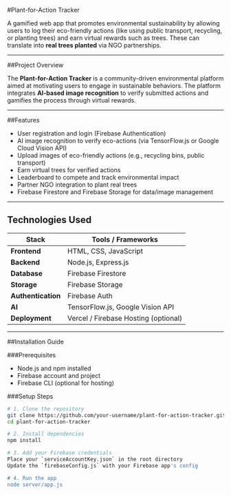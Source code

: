 #Plant-for-Action Tracker

A gamified web app that promotes environmental sustainability by allowing users to log their eco-friendly actions (like using public transport, recycling, or planting trees) and earn virtual rewards such as trees. These can translate into **real trees planted** via NGO partnerships.

---

##Project Overview

The **Plant-for-Action Tracker** is a community-driven environmental platform aimed at motivating users to engage in sustainable behaviors. The platform integrates **AI-based image recognition** to verify submitted actions and gamifies the process through virtual rewards.

---

##Features

- User registration and login (Firebase Authentication)
- AI image recognition to verify eco-actions (via TensorFlow.js or Google Cloud Vision API)
- Upload images of eco-friendly actions (e.g., recycling bins, public transport)
- Earn virtual trees for verified actions
- Leaderboard to compete and track environmental impact
- Partner NGO integration to plant real trees
- Firebase Firestore and Firebase Storage for data/image management

---

## Technologies Used

| Stack        | Tools / Frameworks |
|--------------|--------------------|
| **Frontend** | HTML, CSS, JavaScript |
| **Backend**  | Node.js, Express.js |
| **Database** | Firebase Firestore |
| **Storage**  | Firebase Storage |
| **Authentication** | Firebase Auth |
| **AI**       | TensorFlow.js, Google Vision API |
| **Deployment** | Vercel / Firebase Hosting (optional) |

---

##Installation Guide

###Prerequisites
- Node.js and npm installed
- Firebase account and project
- Firebase CLI (optional for hosting)

###Setup Steps

```bash
# 1. Clone the repository
git clone https://github.com/your-username/plant-for-action-tracker.git
cd plant-for-action-tracker

# 2. Install dependencies
npm install

# 3. Add your Firebase credentials
Place your `serviceAccountKey.json` in the root directory
Update the `firebaseConfig.js` with your Firebase app's config

# 4. Run the app
node server/app.js

